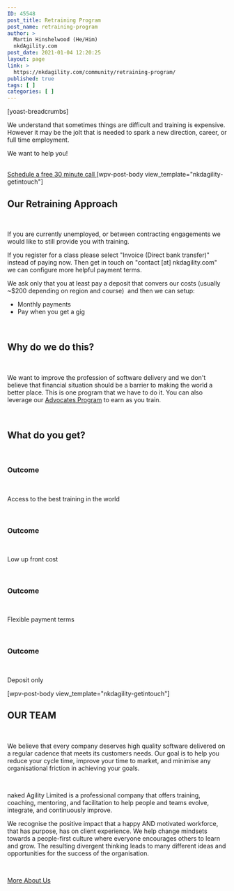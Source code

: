 ```yaml
---
ID: 45548
post_title: Retraining Program
post_name: retraining-program
author: >
  Martin Hinshelwood (He/Him)
  nkdAgility.com
post_date: 2021-01-04 12:20:25
layout: page
link: >
  https://nkdagility.com/community/retraining-program/
published: true
tags: [ ]
categories: [ ]
---
```

[yoast-breadcrumbs]<p>We understand that sometimes things are difficult and training is expensive. However it may be the jolt that is needed to spark a new direction, career, or full time employment.</p><p>We want to help you!</p>		
			<a href="/company/free-consultation/" role="button">
						Schedule a free 30 minute call
					</a>
		[wpv-post-body view_template="nkdagility-getintouch"]		
			<h2>Our Retraining Approach</h2>		
		<p>If you are currently unemployed, or between contracting engagements we would like to still provide you with training. </p><p>If you register for a class please select "Invoice (Direct bank transfer)" instead of paying now. Then get in touch on "contact [at] nkdagility.com" we can configure more helpful payment terms.</p><p>We ask only that you at least pay a deposit that convers our costs (usually ~$200 depending on region and course)  and then we can setup:</p><ul><li>Monthly payments</li><li>Pay when you get a gig</li></ul>		
			<h2>Why do we do this?</h2>		
		<p>We want to improve the profession of software delivery and we don't believe that financial situation should be a barrier to making the world a better place. This is one program that we have to do it. You can also leverage our <a href="https://nkdagility.com/community/become-an-advocate/">Advocates Program</a> to earn as you train.</p>		
			<h2>What do you get?</h2>		
			<h3>Outcome</h3>		
		<p>Access to the best training in the world</p>		
			<h3>Outcome</h3>		
		<p>Low up front cost</p>		
			<h3>Outcome</h3>		
		<p>Flexible payment terms </p>		
			<h3>Outcome</h3>		
		<p>Deposit only</p>[wpv-post-body view_template="nkdagility-getintouch"]		
			<h2>OUR TEAM</h2>		
		<p>We believe that every company deserves high quality software delivered on a regular cadence that meets its customers needs. Our goal is to help you reduce your cycle time, improve your time to market, and minimise any organisational friction in achieving your goals.</p>		
		<p>naked Agility Limited is a professional company that offers training, coaching, mentoring, and facilitation to help people and teams evolve, integrate, and continuously improve.</p>
<p>We recognise the positive impact that a happy AND motivated workforce, that has purpose, has on client experience. We help change mindsets towards a people-first culture where everyone encourages others to learn and grow. The resulting divergent thinking leads to many different ideas and opportunities for the success of the organisation.</p>
<p> </p>		
			<a href="/company/about-us/" role="button">
						More About Us
					</a>